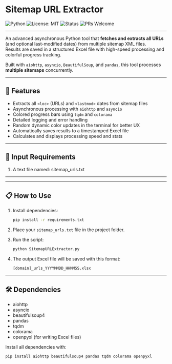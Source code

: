 # Sitemap URL Extractor

![Python](https://img.shields.io/badge/Python-3.8%2B-blue?logo=python)
![License: MIT](https://img.shields.io/badge/License-MIT-green.svg)
![Status](https://img.shields.io/badge/Status-Active-brightgreen)
![PRs Welcome](https://img.shields.io/badge/PRs-Welcome-blueviolet)

---

An advanced asynchronous Python tool that **fetches and extracts all URLs** (and optional last-modified dates) from multiple sitemap XML files.  
Results are saved in a structured Excel file with high-speed processing and colorful progress tracking.

Built with `aiohttp`, `asyncio`, `BeautifulSoup`, and `pandas`, this tool processes **multiple sitemaps** concurrently.

---

## 🚀 Features
- Extracts all `<loc>` (URLs) and `<lastmod>` dates from sitemap files
- Asynchronous processing with `aiohttp` and `asyncio`
- Colored progress bars using `tqdm` and `colorama`
- Detailed logging and error handling
- Random dynamic color updates in the terminal for better UX
- Automatically saves results to a timestamped Excel file
- Calculates and displays processing speed and stats

---

## 📂 Input Requirements
1. A text file named:
sitemap_urls.txt


---



---

## 📋 How to Use

1. Install dependencies:
    ```bash
    pip install -r requirements.txt
    ```

2. Place your `sitemap_urls.txt` file in the project folder.

3. Run the script:
    ```bash
    python SitemapURLExtractor.py
    ```

4. The output Excel file will be saved with this format:
    ```
    [domain]_urls_YYYYMMDD_HHMMSS.xlsx
    ```

---

## 🛠 Dependencies
- aiohttp
- asyncio
- beautifulsoup4
- pandas
- tqdm
- colorama
- openpyxl (for writing Excel files)

Install all dependencies with:
```bash
pip install aiohttp beautifulsoup4 pandas tqdm colorama openpyxl
